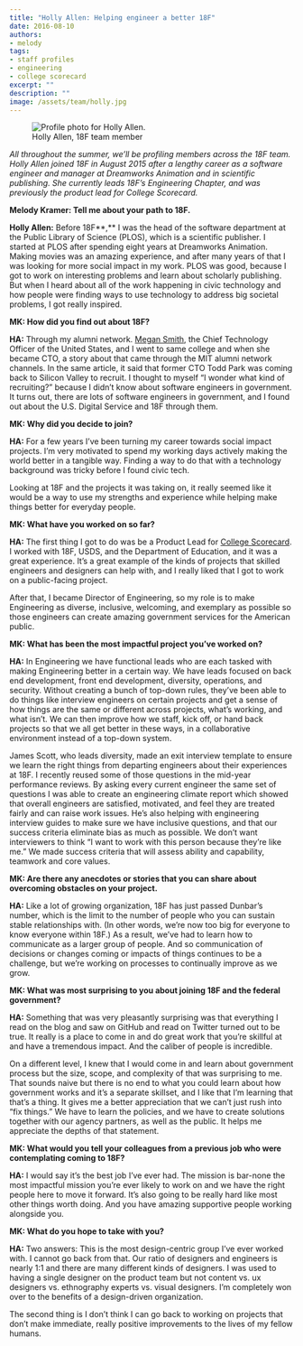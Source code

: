 ```yaml
---
title: "Holly Allen: Helping engineer a better 18F"
date: 2016-08-10
authors:
- melody
tags:
- staff profiles
- engineering
- college scorecard
excerpt: ""
description: ""
image: /assets/team/holly.jpg
---
```

<figure class="align-right">
	<img src="{{site.baseurl}}{{page.image}}" alt="Profile photo for Holly Allen.">
	<figcaption>Holly Allen, 18F team member</figcaption>
</figure>

*All throughout the summer, we’ll be profiling members across the 18F
team. Holly Allen joined 18F in August 2015 after a lengthy career as a
software engineer and manager at Dreamworks Animation and in scientific
publishing. She currently leads 18F’s Engineering Chapter, and was
previously the product lead for College Scorecard.*

**Melody Kramer: Tell me about your path to 18F.**

**Holly Allen:** Before 18F**,** I was the head of the software
department at the Public Library of Science (PLOS), which is a
scientific publisher. I started at PLOS after spending eight years at
Dreamworks Animation. Making movies was an amazing experience, and after
many years of that I was looking for more social impact in my work. PLOS
was good, because I got to work on interesting problems and learn about
scholarly publishing. But when I heard about all of the work happening
in civic technology and how people were finding ways to use technology
to address big societal problems, I got really inspired.

**MK: How did you find out about 18F?**

**HA:** Through my alumni network. [Megan
Smith](https://www.whitehouse.gov/administration/eop/ostp/about/leadershipstaff/smith),
the Chief Technology Officer of the United States, and I went to same
college and when she became CTO, a story about that came through the MIT
alumni network channels. In the same article, it said that former CTO
Todd Park was coming back to Silicon Valley to recruit. I thought to
myself “I wonder what kind of recruiting?” because I didn’t know about
software engineers in government. It turns out, there are lots of
software engineers in government, and I found out about the U.S. Digital
Service and 18F through them.

**MK: Why did you decide to join?**

**HA:** For a few years I’ve been turning my career towards social
impact projects. I’m very motivated to spend my working days actively
making the world better in a tangible way. Finding a way to do that with
a technology background was tricky before I found civic tech.

Looking at 18F and the projects it was taking on, it really seemed like
it would be a way to use my strengths and experience while helping make
things better for everyday people.

**MK: What have you worked on so far?**

**HA:** The first thing I got to do was be a Product Lead for [College
Scorecard](https://18f.gsa.gov/tags/college-scorecard/). I worked with
18F, USDS, and the Department of Education, and it was a great
experience. It’s a great example of the kinds of projects that skilled
engineers and designers can help with, and I really liked that I got to
work on a public-facing project.

After that, I became Director of Engineering, so my role is to make
Engineering as diverse, inclusive, welcoming, and exemplary as possible
so those engineers can create amazing government services for the
American public.

**MK: What has been the most impactful project you’ve worked on?**

**HA:** In Engineering we have functional leads who are each tasked with
making Engineering better in a certain way. We have leads focused on
back end development, front end development, diversity, operations, and
security. Without creating a bunch of top-down rules, they’ve been able
to do things like interview engineers on certain projects and get a
sense of how things are the same or different across projects, what’s
working, and what isn’t. We can then improve how we staff, kick off, or
hand back projects so that we all get better in these ways, in a
collaborative environment instead of a top-down system.

James Scott, who leads diversity, made an exit interview template to
ensure we learn the right things from departing engineers about their
experiences at 18F. I recently reused some of those questions in the
mid-year performance reviews. By asking every current engineer the same
set of questions I was able to create an engineering climate report
which showed that overall engineers are satisfied, motivated, and feel
they are treated fairly and can raise work issues. He’s also helping
with engineering interview guides to make sure we have inclusive
questions, and that our success criteria eliminate bias as much as
possible. We don’t want interviewers to think “I want to work with this
person because they’re like me.” We made success criteria that will
assess ability and capability, teamwork and core values.

**MK: Are there any anecdotes or stories that you can share about
overcoming obstacles on your project.**

**HA:** Like a lot of growing organization, 18F has just passed Dunbar’s
number, which is the limit to the number of people who you can sustain
stable relationships with. (In other words, we’re now too big for
everyone to know everyone within 18F.) As a result, we’ve had to learn
how to communicate as a larger group of people. And so communication of
decisions or changes coming or impacts of things continues to be a
challenge, but we’re working on processes to continually improve as we
grow.

**MK: What was most surprising to you about joining 18F and the federal
government?**

**HA:** Something that was very pleasantly surprising was that
everything I read on the blog and saw on GitHub and read on Twitter
turned out to be true. It really is a place to come in and do great work
that you’re skillful at and have a tremendous impact. And the caliber of
people is incredible.

On a different level, I knew that I would come in and learn about
government process but the size, scope, and complexity of that was
surprising to me. That sounds naive but there is no end to what you
could learn about how government works and it’s a separate skillset, and
I like that I’m learning that that’s a thing. It gives me a better
appreciation that we can’t just rush into “fix things.” We have to learn
the policies, and we have to create solutions together with our agency
partners, as well as the public. It helps me appreciate the depths of
that statement.

**MK: What would you tell your colleagues from a previous job who were
contemplating coming to 18F?**

**HA:** I would say it’s the best job I’ve ever had. The mission is
bar-none the most impactful mission you’re ever likely to work on and we
have the right people here to move it forward. It’s also going to be
really hard like most other things worth doing. And you have amazing
supportive people working alongside you.

**MK: What do you hope to take with you?**

**HA:** Two answers: This is the most design-centric group I’ve ever
worked with. I cannot go back from that. Our ratio of designers and
engineers is nearly 1:1 and there are many different kinds of designers.
I was used to having a single designer on the product team but not
content vs. ux designers vs. ethnography experts vs. visual designers.
I’m completely won over to the benefits of a design-driven organization.

The second thing is I don’t think I can go back to working on projects
that don’t make immediate, really positive improvements to the lives of
my fellow humans.
